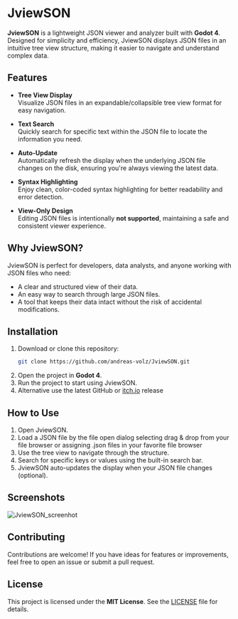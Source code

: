 # JviewSON

**JviewSON** is a lightweight JSON viewer and analyzer built with **Godot 4**. Designed for simplicity and efficiency, JviewSON displays JSON files in an intuitive tree view structure, making it easier to navigate and understand complex data.

## Features

- **Tree View Display**  
  Visualize JSON files in an expandable/collapsible tree view format for easy navigation.

- **Text Search**  
  Quickly search for specific text within the JSON file to locate the information you need.

- **Auto-Update**  
  Automatically refresh the display when the underlying JSON file changes on the disk, ensuring you're always viewing the latest data.

- **Syntax Highlighting**  
  Enjoy clean, color-coded syntax highlighting for better readability and error detection.

- **View-Only Design**  
  Editing JSON files is intentionally **not supported**, maintaining a safe and consistent viewer experience.

## Why JviewSON?

JviewSON is perfect for developers, data analysts, and anyone working with JSON files who need:
- A clear and structured view of their data.
- An easy way to search through large JSON files.
- A tool that keeps their data intact without the risk of accidental modifications.

## Installation

1. Download or clone this repository:
   ```bash
   git clone https://github.com/andreas-volz/JviewSON.git
   ```
2. Open the project in **Godot 4**.
3. Run the project to start using JviewSON.
4. Alternative use the latest GitHub or [itch.io](https://pocdev.itch.io/jviewson) release

## How to Use

1. Open JviewSON.
2. Load a JSON file by the file open dialog selecting drag & drop from your file browser or assigning .json files in your favorite file browser
3. Use the tree view to navigate through the structure.
4. Search for specific keys or values using the built-in search bar.
5. JviewSON auto-updates the display when your JSON file changes (optional).

## Screenshots
![JviewSON_screenhot](https://github.com/user-attachments/assets/6548e446-f780-4a14-a263-d6160cb9b0e6)


## Contributing

Contributions are welcome! If you have ideas for features or improvements, feel free to open an issue or submit a pull request.

## License

This project is licensed under the **MIT License**. See the [LICENSE](./LICENSE) file for details.
